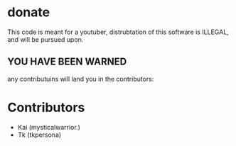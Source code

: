 # donate

This code is meant for a youtuber,
distrubtation of this software is ILLEGAL, and will be pursued upon. 

## YOU HAVE BEEN WARNED

any contributuins will land you in the contributors:

# Contributors
- Kai (mysticalwarrior.)
- Tk (tkpersona)
